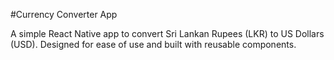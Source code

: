 #Currency Converter App

A simple React Native app to convert Sri Lankan Rupees (LKR) to US Dollars (USD). 
Designed for ease of use and built with reusable components.
